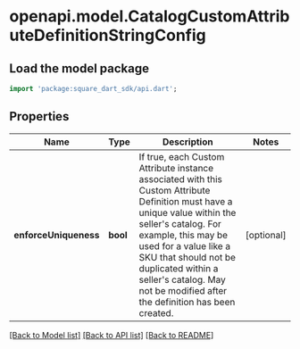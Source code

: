 # openapi.model.CatalogCustomAttributeDefinitionStringConfig

## Load the model package
```dart
import 'package:square_dart_sdk/api.dart';
```

## Properties
Name | Type | Description | Notes
------------ | ------------- | ------------- | -------------
**enforceUniqueness** | **bool** | If true, each Custom Attribute instance associated with this Custom Attribute Definition must have a unique value within the seller's catalog. For example, this may be used for a value like a SKU that should not be duplicated within a seller's catalog. May not be modified after the definition has been created. | [optional] 

[[Back to Model list]](../README.md#documentation-for-models) [[Back to API list]](../README.md#documentation-for-api-endpoints) [[Back to README]](../README.md)


